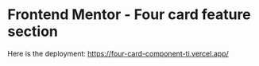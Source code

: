 # Frontend Mentor - Four card feature section

Here is the deployment:
https://four-card-component-ti.vercel.app/
